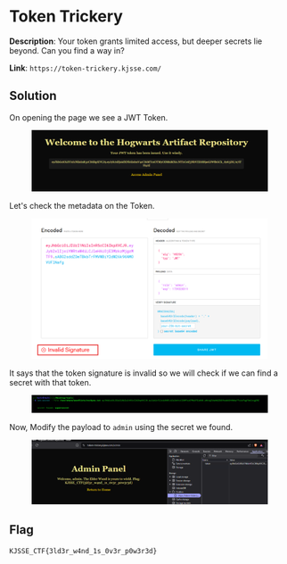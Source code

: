 # Token Trickery

**Description**: Your token grants limited access, but deeper secrets lie beyond. Can you find a way in?

**Link**: `https://token-trickery.kjsse.com/`

## Solution

On opening the page we see a JWT Token.

<figure><img src="./imgs/open.png"></figure>

Let's check the metadata on the Token.

<figure><img src="./imgs/invalid.png"></figure>

It says that the token signature is invalid so we will check if we can find a secret with that token.

<figure><img src="./imgs/secret.png"></figure>

Now, Modify the payload to `admin` using the secret we found.

<figure><img src="./imgs/flag.png"></figure>

## Flag
```
KJSSE_CTF{3ld3r_w4nd_1s_0v3r_p0w3r3d}
```